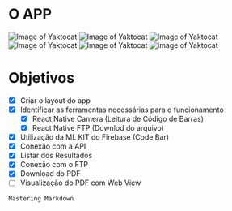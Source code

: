 # O APP
![Image of Yaktocat](https://github.com/peedrinhoph/app_desenhos_unicasa/blob/master/1.png)
![Image of Yaktocat](https://github.com/peedrinhoph/app_desenhos_unicasa/blob/master/2.png)
![Image of Yaktocat](https://github.com/peedrinhoph/app_desenhos_unicasa/blob/master/3.png)
![Image of Yaktocat](https://github.com/peedrinhoph/app_desenhos_unicasa/blob/master/4.png)
![Image of Yaktocat](https://github.com/peedrinhoph/app_desenhos_unicasa/blob/master/5.png)
![Image of Yaktocat](https://github.com/peedrinhoph/app_desenhos_unicasa/blob/master/6.png)

# Objetivos

- [x] Criar o layout do app
- [x] Identificar as ferramentas necessárias para o funcionamento
  - [x] React Native Camera (Leitura de Código de Barras)
  - [x] React Native FTP (Downlod do arquivo)
- [x] Utilização da ML KIT do Firebase (Code Bar)
- [x] Conexão com a API
- [x] Listar dos Resultados
- [x] Conexão com o FTP
- [x] Download do PDF
- [ ] Visualização do PDF com Web View

```
Mastering Markdown
```
